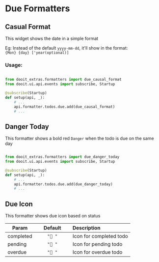 # Due Formatters

## Casual Format

This widget shows the date in a simple format

Eg: Instead of the default `yyyy-mm-dd`, it'll show in the format: \
`{Mon} {day} ['year(optional)]`

### Usage:

```python

from dooit_extras.formatters import due_causal_format
from dooit.ui.api.events import subscribe, Startup

@subscribe(Startup)
def setup(api, _):
    # ...
    api.formatter.todos.due.add(due_causal_format)
    # ...
```


## Danger Today

This formatter shows a bold red `Danger` when the todo is due on the same day

```python

from dooit_extras.formatters import due_danger_today
from dooit.ui.api.events import subscribe, Startup

@subscribe(Startup)
def setup(api, _):
    # ...
    api.formatter.todos.due.add(due_danger_today)
    # ...
```

## Due Icon

This formatter shows due icon based on status

| Param|<div style="width: 100px">Default</div> |Description|
| ------------- | :----------------:  | :----------------------------------------------------------------------------------------|
| completed     |  `"󰃯 "`             | Icon for completed todo                                                                  |
| pending       |  `"󰃰 "`             | Icon for pending todo                                                                    |
| overdue       |  `" "`             | Icon for overdue todo                                                                    |
